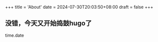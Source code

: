 +++
title = 'About'
date = 2024-07-30T20:03:50+08:00
draft = false
+++

## 没错，今天又开始捣鼓hugo了
time.date
